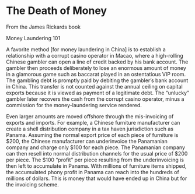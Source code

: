 # The Death of Money

From the James Rickards book

Money Laundering 101

A favorite method [for money laundering in China] is to establish a
relationship with a corrupt casino operator in Macao, where a
high-rolling Chinese gambler can open a line of credit backed by his
bank account. The gambler then proceeds deliberately to lose an
enormous amount of money in a glamorous game such as baccarat played
in an ostentatious VIP room. The gambling debt is promptly paid by
debiting the gambler’s bank account in China. This transfer is not
counted against the annual ceiling on capital exports because it is
viewed as payment of a legitimate debt. The “unlucky” gambler later
recovers the cash from the corrupt casino operator, minus a commission
for the money-laundering service rendered.

Even larger amounts are moved offshore through the mis-invoicing of
exports and imports. For example, a Chinese furniture manufacturer can
create a shell distribution company in a tax haven jurisdiction such
as Panama. Assuming the normal export price of each piece of furniture
is $200, the Chinese manufacturer can underinvoice the Panamanian
company and charge only $100 for each piece. The Panamanian company
can then resell into normal distribution channels for the usual price
of $200 per piece. The $100 “profit” per piece resulting from the
underinvoicing is then left to accumulate in Panama. With millions of
furniture items shipped, the accumulated phony profit in Panama can
reach into the hundreds of millions of dollars. This is money that
would have ended up in China but for the invoicing scheme.

